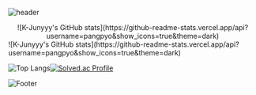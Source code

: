 ![header](https://capsule-render.vercel.app/api?type=waving&color=6666FF&height=200&section=header&text=Pangpyo&fontSize=40&&fontColor=FFFFFF)

<div align="center">
  ![K-Junyyy's GitHub stats](https://github-readme-stats.vercel.app/api?username=pangpyo&show_icons=true&theme=dark)
</div>
![K-Junyyy's GitHub stats](https://github-readme-stats.vercel.app/api?username=pangpyo&show_icons=true&theme=dark)


![Top Langs](https://github-readme-stats.vercel.app/api/top-langs/?username=pangpyo&layout=compact&theme=dark)[![Solved.ac Profile](http://mazassumnida.wtf/api/generate_badge?boj=kkp0639)](https://solved.ac/profile/kkp0639)

![Footer](https://capsule-render.vercel.app/api?type=waving&color=6666FF&height=200&section=footer)
